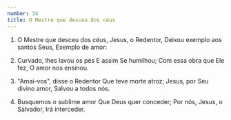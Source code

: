 ```yaml
---
number: 34
title: O Mestre que desceu dos céus
---
```


1. O Mestre que desceu dos céus,
  Jesus, o Redentor,
  Deixou exemplo aos santos Seus,
  Exemplo de amor:

2. Curvado, lhes lavou os pés
  E assim Se humilhou;
  Com essa obra que Ele fez,
  O amor nos ensinou.

3. "Amai-vos", disse o Redentor
  Que teve morte atroz;
  Jesus, por Seu divino amor,
  Salvou a todos nós.

4. Busquemos o sublime amor
  Que Deus quer conceder;
  Por nós, Jesus, o Salvador,
  Irá interceder.
